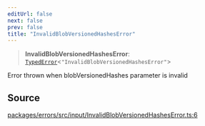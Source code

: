 ```yaml
---
editUrl: false
next: false
prev: false
title: "InvalidBlobVersionedHashesError"
---
```


> **InvalidBlobVersionedHashesError**: [`TypedError`](/reference/tevm/errors/type-aliases/typederror/)\<`"InvalidBlobVersionedHashesError"`\>

Error thrown when blobVersionedHashes parameter is invalid

## Source

[packages/errors/src/input/InvalidBlobVersionedHashesError.ts:6](https://github.com/evmts/tevm-monorepo/blob/main/packages/errors/src/input/InvalidBlobVersionedHashesError.ts#L6)
